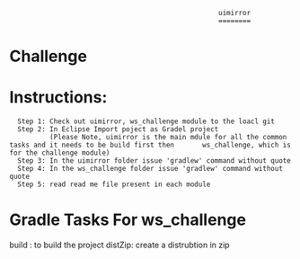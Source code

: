                                                         uimirror
                                                        ========
Challenge
=========

Instructions:
=============
  
  
      Step 1: Check out uimirror, ws_challenge module to the loacl git
      Step 2: In Eclipse Import poject as Gradel project
              (Please Note, uimirror is the main mdule for all the common tasks and it needs to be build first then       ws_challenge, which is for the challenge module)
      Step 3: In the uimirror folder issue 'gradlew' command without quote 
      Step 4: In the ws_challenge folder issue 'gradlew' command without quote
      Step 5: read read me file present in each module
  
Gradle Tasks For ws_challenge
=============================
  build : to build the project
  distZip: create a distrubtion in zip
  
